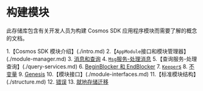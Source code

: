 # 构建模块

此存储库包含有关开发人员为构建 Cosmos SDK 应用程序模块而需要了解的概念的文档。

1.【Cosmos SDK 模块介绍】(./intro.md)
2.【`AppModule`接口和模块管理器】(./module-manager.md)
3. [消息和查询](./messages-and-queries.md)
4. [`Msg`服务-处理消息](./msg-services.md)
5.【查询服务-处理查询】(./query-services.md)
6. [BeginBlocker 和 EndBlocker](./beginblock-endblock.md)
7. [`Keeper`s](./keeper.md)
8. [不变量](./invariants.md)
9. [Genesis](./genesis.md)
10.【模块接口】(./module-interfaces.md)
11.【标准模块结构】(./structure.md)
12. [错误](./errors.md)
13. [就地存储迁移](./upgrade.md) 